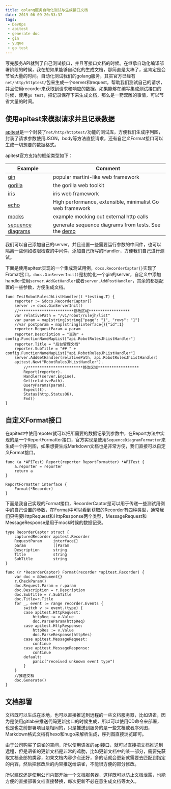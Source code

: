 ```yaml
---
title: golang服务自动化测试与生成接口文档
date: 2019-06-09 20:53:37
tags:
 - DevOps
 - apitest
 - generate doc
 - gin
 - yuque
 - go test
---
```

写完服务API就到了自己测试接口，并且写接口文档的时候。在继承自动化编译部署阶段的时候，我在想如果能够自动化的生成文档，那简直是太棒了，这肯定是会节省大量的时间。自动化测试我们的golang服务，其实官方已经有``net/http/httptest/``包来生成一个server和request，帮助我们测试自己的请求，并且使用recorder来获取到请求和响应的数据。如果能够在编写集成测试接口的时候，使用``go test``，把记录保存下来生成文档，那么是一箭双雕的事情，可以节省大量的时间。

## 使用apitest来模拟请求并且记录数据

[apitest](https://github.com/steinfletcher/apitest)是一个封装了``net/http/httptest/``功能的测试库，方便我们生成序列图，封装了请求参数使用JSON，body等方法直接请求，还有自定义Format接口可以生成一切想要的数据格式。

apitest官方支持的框架类型如下：

| Example                                                                                              | Comment                                                                                                    |
| ---------------------------------------------------------------------------------------------------- | ---------------------------------------------------------------------------------------------------------- |
| [gin](https://github.com/steinfletcher/apitest/tree/master/examples/gin)                             | popular martini-like web framework                                                                         |
| [gorilla](https://github.com/steinfletcher/apitest/tree/master/examples/gorilla)                     | the gorilla web toolkit                                                                                    |
| [iris](https://github.com/steinfletcher/apitest/tree/master/examples/iris)                           | iris web framework                                                                                         |
| [echo](https://github.com/steinfletcher/apitest/tree/master/examples/echo)                           | High performance, extensible, minimalist Go web framework                                                  |
| [mocks](https://github.com/steinfletcher/apitest/tree/master/examples/mocks)                         | example mocking out external http calls                                                                    |
| [sequence diagrams](https://github.com/steinfletcher/apitest/tree/master/examples/sequence-diagrams) | generate sequence diagrams from tests. See the [demo](http://demo-html.apitest.dev/)  |

我们可以自己添加自己的server，并且设置一些需要运行参数的中间件，也可以隔离一些例如权限检查的中间件，添加自己所写的Handler，方便我们自己进行测试。

下面是使用apitest实现的一个集成测试用例，``docs.RecorderCaptor{}``实现了Fromat接口，``docs.GinServerInit()``是初始化一个gin的server，自定义中添加handler使用``server.AddGetHandler``或者``server.AddPostHandler``，其余的都是配置的一些参数，方便生成文档。
```
func TestRobotRulesJhListHandler(t *testing.T) {
	reporter := &docs.RecorderCaptor{}
	server := docs.GinServerInit()
	//************************修改区域******************
	var relativePath = "/v1/robot/rulejh/list"
	var param = map[string]string{"page": "1", "rows": "1"}
	//var postparam = map[string]interface{}{"id":1}
	reporter.RequestParam = param
	reporter.Description = "查询" + config.FunctionNameMapList["api.RobotRulesJhListHandler"]
	reporter.Title = "后台管理文档"
	reporter.SubTitle = "## " + config.FunctionNameMapList["api.RobotRulesJhListHandler"]
	server.AddGetHandler(relativePath, api.RobotRulesJhListHandler)
	apitest.New("RobotRulesJhListHandler").
		//************************修改区域******************
		Report(reporter).
		Handler(server.Engine).
		Get(relativePath).
		QueryParams(param).
		Expect(t).
		Status(http.StatusOK).
		End()
}
```

## 自定义Format接口

在apitest中使用repoter就可以把所需要的数据记录到参数中，在Report方法中实现的是一个ReportFormatter接口，官方实现是使用``SequenceDiagramFormatter``来生成一个序列图，如果想要生成Markdown文档也是非常方便，我们直接可以自定义Format接口。

```
func (a *APITest) Report(reporter ReportFormatter) *APITest {
	a.reporter = reporter
	return a
}

ReportFormatter interface {
    Format(*Recorder)
}
```

下面是我自己实现的Format接口，RecorderCaptor是可以用于传递一些测试用例中的自己设置的参数，在Format中可以看到获取的Recorder有四种类型，通常我们只需要HttpRequest和HttpResponse两个类型，MessageRequest和MessageResponse是用于mock时候的数据记录。

```
type RecorderCaptor struct {
	capturedRecorder apitest.Recorder
	RequestParam     interface{}
	param            []Param
	Description      string
	Title            string
	SubTitle         string
}

func (r *RecorderCaptor) Format(recorder *apitest.Recorder) {
	var doc = &Document{}
	r.CheckParam()
	doc.Request.Param = r.param
	doc.Description = r.Description
	doc.SubTitle = r.SubTitle
	doc.Title=r.Title
	for _, event := range recorder.Events {
		switch v := event.(type) {
		case apitest.HttpRequest:
			httpReq := v.Value
			doc.ParseParam(httpReq)
		case apitest.HttpResponse:
			httpRes := v.Value
			doc.ParseResponse(httpRes)
		case apitest.MessageRequest:
			continue
		case apitest.MessageResponse:
			continue
		default:
			panic("received unknown event type")
		}
	}
	//推送文档
	doc.Generate()
}
```

## 文档部署

文档既可以生成在本地，也可以直接推送到远程的一些文档服务器，比如语雀，因为是使用gitlab来推送代码更新接口的时候生成，所以可以使用CD命令来部署，也是也之前部署项目是相同的，只是推送到服务的是一些文档或者序列图，Markdown格式文档有hexo和hugo来解析生成，序列图直接浏览即可。

由于公司购买了语雀的空间，所以使用语雀的api接口，就可以直接把文档推送到远程，但是语雀的更新文档是非常的鸡肋，比如更新文档中的某一部分，需要先获取文档全部的类容，如果文档内容少点还好，多的话就会更新就需要去匹配到指定的内容，然后把修改后的内容推送给语雀，不能很方便的部分修改。

所以建议还是使用公司内部开始一个文档服务器，这样既可以防止文档泄露，也能方便的直接部署文档直接替换，每次更新不必在意生成文档等太久。